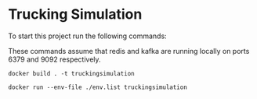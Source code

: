 # Trucking Simulation
To start this project run the following commands:

These commands assume that redis and kafka are running locally on ports 6379 and 9092 respectively.

`docker build . -t truckingsimulation`

`docker run --env-file ./env.list truckingsimulation`